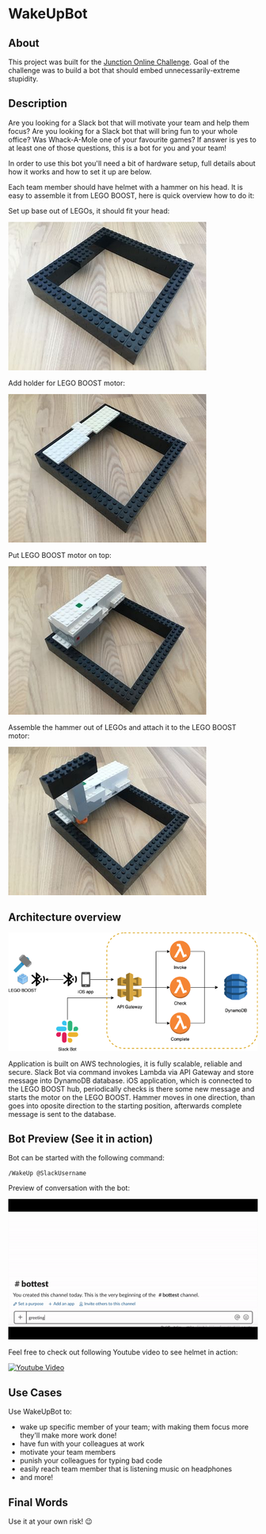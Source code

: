 # WakeUpBot

## About

This project was built for the [Junction Online Challenge](https://www.reddit.com/r/JunctionCommunity/comments/b7csl5/march_online_challenge_bots_bots_bots/). Goal of the challenge was to build a bot that should embed unnecessarily-extreme stupidity.

## Description

Are you looking for a Slack bot that will motivate your team and help them focus? Are you looking for a Slack bot that will bring fun to your whole office? Was Whack-A-Mole one of your favourite games? If answer is yes to at least one of those questions, this is a bot for you and your team!

In order to use this bot you'll need a bit of hardware setup, full details about how it works and how to set it up are below.

Each team member should have helmet with a hammer on his head. It is easy to assemble it from LEGO BOOST, here is quick overview how to do it:

Set up base out of LEGOs, it should fit your head:

![](https://github.com/gvuksic/WakeUpBot/blob/master/Assets/bot-1.jpg)

Add holder for LEGO BOOST motor:

![](https://github.com/gvuksic/WakeUpBot/blob/master/Assets/bot-2.jpg)

Put LEGO BOOST motor on top:

![](https://github.com/gvuksic/WakeUpBot/blob/master/Assets/bot-3.jpg)

Assemble the hammer out of LEGOs and attach it to the LEGO BOOST motor:

![](https://github.com/gvuksic/WakeUpBot/blob/master/Assets/bot-4.jpg)


## Architecture overview

![](https://github.com/gvuksic/WakeUpBot/blob/master/Assets/architecture.png)

Application is built on AWS technologies, it is fully scalable, reliable and secure. Slack Bot via command invokes Lambda via API Gateway and store message into DynamoDB database. iOS application, which is connected to the LEGO BOOST hub, periodically checks is there some new message and starts the motor on the LEGO BOOST. Hammer moves in one direction, than goes into oposite direction to the starting position, afterwards complete message is sent to the database.

## Bot Preview (See it in action)

Bot can be started with the following command:

```
/WakeUp @SlackUsername
```

Preview of conversation with the bot:

![](https://github.com/gvuksic/WakeUpBot/blob/master/Assets/bot-preview.gif)

Feel free to check out following Youtube video to see helmet in action:

[![Youtube Video](https://img.youtube.com/vi/vgFAblJFa_w/0.jpg)](https://www.youtube.com/watch?v=vgFAblJFa_w "Youtube Video of Bot in Action")

## Use Cases

Use WakeUpBot to:
 - wake up specific member of your team; with making them focus more they'll make more work done!
 - have fun with your colleagues at work
 - motivate your team members
 - punish your colleagues for typing bad code
 - easily reach team member that is listening music on headphones
 - and more!

## Final Words

Use it at your own risk! 😉
